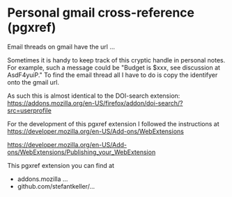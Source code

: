 # Personal gmail cross-reference (pgxref)

Email threads on gmail have the url ...

Sometimes it is handy to keep track of this cryptic handle in personal notes. 
For example, such a message could be "Budget is $xxx, see discussion at AsdF4yuiP." 
To find the email thread all I have to do is copy the identifyer onto the gmail url.

As such this is almost identical to the DOI-search extension: 
https://addons.mozilla.org/en-US/firefox/addon/doi-search/?src=userprofile  

For the development of this pgxref extension I followed the instructions at https://developer.mozilla.org/en-US/Add-ons/WebExtensions

https://developer.mozilla.org/en-US/Add-ons/WebExtensions/Publishing_your_WebExtension

This pgxref extension you can find at
* addons.mozilla ...
* github.com/stefantkeller/... 
